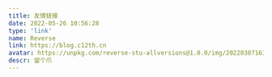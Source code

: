 ```yaml
---
title: 友情链接
date: 2022-05-26 10:56:28
type: 'link'
name: Reverse
link: https://blog.c12th.cn
avatar: https://unpkg.com/reverse-stu-allversions@1.0.0/img/202203071633899.gif
descr: 留个爪
---
```

